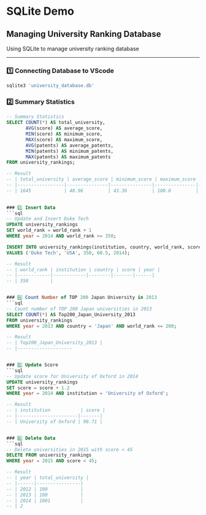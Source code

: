 # SQLite Demo 
## Managing University Ranking Database 
Using SQLite to manage university ranking database
*** 
### 1️⃣ Connecting Database to VScode 
```bash
sqlite3 'university_database.db'
```
### 2️⃣ Summary Statistics
```sql
-- Summary Statistics
SELECT COUNT(*) AS total_university, 
       AVG(score) AS average_score,
       MIN(score) AS minimum_score,
       MAX(score) AS maximum_score,
       AVG(patents) AS average_patents,
       MIN(patents) AS minimum_patents,
       MAX(patents) AS maximum_patents
FROM university_rankings;

-- Result
-- | total_university | average_score | minimum_score | maximum_score | average_patents | minimum_patents | maximum_patents |
-- |-----------------|---------------|---------------|---------------|----------------|----------------|----------------|
-- | 1645            | 48.96         | 43.36         | 100.0         | 367.19         | 1              | 871            |
   

### 3️⃣ Insert Data 
```sql
-- Update and Insert Duke Tech
UPDATE university_rankings
SET world_rank = world_rank + 1
WHERE year = 2014 AND world_rank >= 350;

INSERT INTO university_rankings(institution, country, world_rank, score, year)
VALUES ('Duke Tech', 'USA', 350, 60.5, 2014);

-- Result
-- | world_rank | institution | country | score | year |
-- |------------|------------|--------|-------|------|
-- | 350        |


### 4️⃣ Count Number of TOP 200 Japan University in 2013
```sql
-- Count number of TOP 200 Japan universities in 2013
SELECT COUNT(*) AS Top200_Japan_University_2013
FROM university_rankings
WHERE year = 2013 AND country = 'Japan' AND world_rank <= 200;

-- Result
-- | Top200_Japan_University_2013 |
-- |--------------------


### 5️⃣ Update Score 
```sql
-- Update score for University of Oxford in 2014
UPDATE university_rankings
SET score = score + 1.2
WHERE year = 2014 AND institution = 'University of Oxford';

-- Result
-- | institution           | score |
-- |----------------------|-------|
-- | University of Oxford | 98.71 |


### 6️⃣ Delete Data 
```sql
-- Delete universities in 2015 with score < 45
DELETE FROM university_rankings
WHERE year = 2015 AND score < 45;

-- Result
-- | year | total_university |
-- |------|----------------|
-- | 2012 | 100            |
-- | 2013 | 100            |
-- | 2014 | 1001           |
-- | 2


